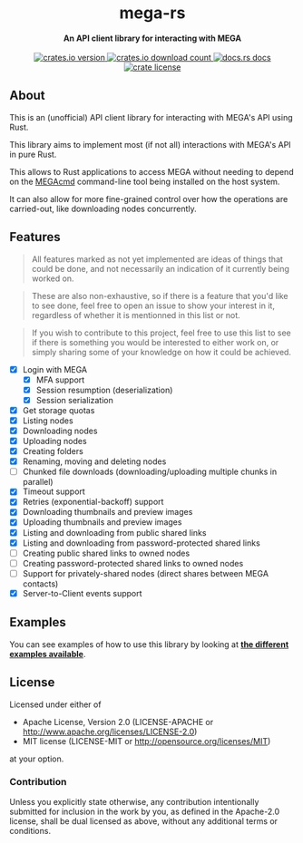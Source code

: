 <div align=center><h1>mega-rs</h1></div>
<div align=center><strong>An API client library for interacting with MEGA</strong></div>

<br />

<div align="center">
  <!-- crate version -->
  <a href="https://crates.io/crates/mega">
    <img src="https://img.shields.io/crates/v/mega" alt="crates.io version" />
  </a>
  <!-- crate downloads -->
  <a href="https://crates.io/crates/mega">
    <img src="https://img.shields.io/crates/d/mega" alt="crates.io download count" />
  </a>
  <!-- crate docs -->
  <a href="https://docs.rs/mega">
    <img src="https://img.shields.io/docsrs/mega" alt="docs.rs docs" />
  </a>
  <!-- crate license -->
  <a href="https://github.com/Hirevo/mega-rs#license">
    <img src="https://img.shields.io/crates/l/mega" alt="crate license" />
  </a>
</div>

About
-----

This is an (unofficial) API client library for interacting with MEGA's API using Rust.  

This library aims to implement most (if not all) interactions with MEGA's API in pure Rust.  

This allows to Rust applications to access MEGA without needing to depend on the [MEGAcmd] command-line tool being installed on the host system.  

It can also allow for more fine-grained control over how the operations are carried-out, like downloading nodes concurrently.  

[MEGAcmd]: https://github.com/meganz/MEGAcmd

Features
--------

> All features marked as not yet implemented are ideas of things that could be done, and not necessarily an indication of it currently being worked on.

> These are also non-exhaustive, so if there is a feature that you'd like to see done, feel free to open an issue to show your interest in it, regardless of whether it is mentionned in this list or not.

> If you wish to contribute to this project, feel free to use this list to see if there is something you would be interested to either work on, or simply sharing some of your knowledge on how it could be achieved.

- [x] Login with MEGA
  - [x] MFA support
  - [x] Session resumption (deserialization)
  - [x] Session serialization
- [x] Get storage quotas
- [x] Listing nodes
- [x] Downloading nodes
- [x] Uploading nodes
- [x] Creating folders
- [x] Renaming, moving and deleting nodes
- [ ] Chunked file downloads (downloading/uploading multiple chunks in parallel)
- [x] Timeout support
- [x] Retries (exponential-backoff) support
- [x] Downloading thumbnails and preview images
- [x] Uploading thumbnails and preview images
- [x] Listing and downloading from public shared links
- [x] Listing and downloading from password-protected shared links
- [ ] Creating public shared links to owned nodes
- [ ] Creating password-protected shared links to owned nodes
- [ ] Support for privately-shared nodes (direct shares between MEGA contacts)
- [x] Server-to-Client events support

Examples
--------

You can see examples of how to use this library by looking at [**the different examples available**](https://github.com/Hirevo/mega-rs/tree/main/examples).

License
-------

Licensed under either of

- Apache License, Version 2.0 (LICENSE-APACHE or <http://www.apache.org/licenses/LICENSE-2.0>)
- MIT license (LICENSE-MIT or <http://opensource.org/licenses/MIT>)

at your option.

### Contribution

Unless you explicitly state otherwise, any contribution intentionally submitted for inclusion in the work by you, as defined in the Apache-2.0 license, shall be dual licensed as above, without any additional terms or conditions.
